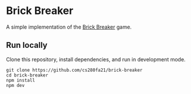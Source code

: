 # Brick Breaker

A simple implementation of the [Brick Breaker](https://en.wikipedia.org/wiki/Brick_Breaker) game. 

## Run locally

Clone this repository, install dependencies, and run in development mode.

```text
git clone https://github.com/cs280fa21/brick-breaker
cd brick-breaker
npm install
npm dev
```